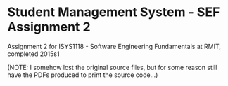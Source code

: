 Student Management System - SEF Assignment 2
=================

Assignment 2 for ISYS1118 - Software Engineering Fundamentals at RMIT, completed 2015s1

(NOTE: I somehow lost the original source files, but for some reason still have the PDFs produced to print the source code...)
